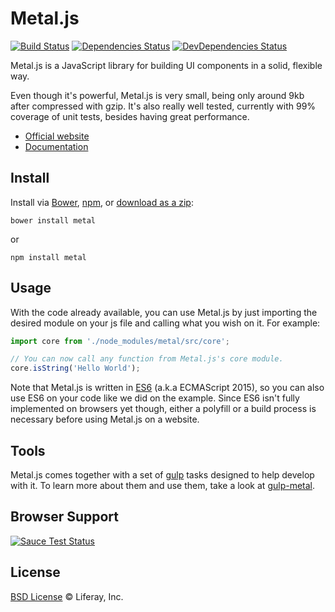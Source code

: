 # Metal.js

[![Build Status](http://img.shields.io/travis/metal/metal.js/master.svg?style=flat)](https://travis-ci.org/metal/metal.js)
[![Dependencies Status](http://img.shields.io/david/metal/metal.js.svg?style=flat)](https://david-dm.org/metal/metal.js#info=dependencies)
[![DevDependencies Status](http://img.shields.io/david/dev/metal/metal.js.svg?style=flat)](https://david-dm.org/metal/metal.js#info=devDependencies)

Metal.js is a JavaScript library for building UI components in a solid, flexible way.

Even though it's powerful, Metal.js is very small, being only around 9kb after compressed with gzip. It's also really well tested, currently with 99% coverage of unit tests, besides having great performance.

* [Official website](http://metaljs.com)
* [Documentation](https://github.com/metal/metal.js/wiki)

## Install

Install via [Bower](http://bower.io/), [npm](https://www.npmjs.com/), or [download as a zip](https://github.com/metal/metal.js/archive/master.zip):

```
bower install metal
```

or

```
npm install metal
```

## Usage

With the code already available, you can use Metal.js by just importing the desired module on your js file and calling what you wish on it. For example:

```js
import core from './node_modules/metal/src/core';

// You can now call any function from Metal.js's core module.
core.isString('Hello World');
```

Note that Metal.js is written in [ES6](https://babeljs.io/docs/learn-es6/) (a.k.a ECMAScript 2015), so you can also use ES6 on your code like we did on the example. Since ES6 isn't fully implemented on browsers yet though, either a polyfill or a build process is necessary before using Metal.js on a website.

## Tools

Metal.js comes together with a set of [gulp](http://gulpjs.com) tasks designed to help develop with it. To learn more about them and use them, take a look at [gulp-metal](https://github.com/metal/gulp-metal).

## Browser Support

[![Sauce Test Status](https://saucelabs.com/browser-matrix/alloyui.svg)](https://travis-ci.org/metal/metal.js)

## License

[BSD License](https://github.com/metal/metal.js/blob/master/LICENSE.md) © Liferay, Inc.
